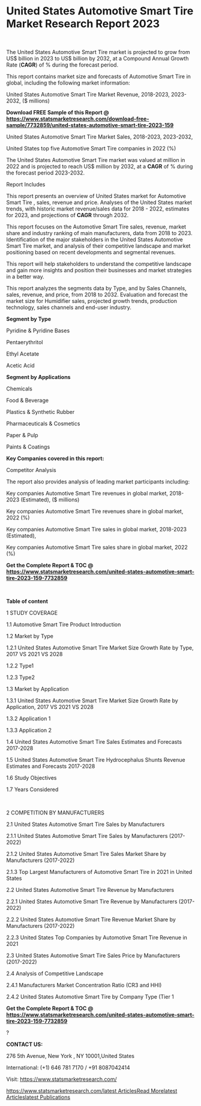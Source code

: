 <h1>United States Automotive Smart Tire Market Research Report 2023</h1><br/><p>The United States Automotive Smart Tire market is projected to grow from US$ billion in 2023 to US$ billion by 2032, at a Compound Annual Growth Rate (<strong>CAGR</strong>) of % during the forecast period.</p>
 
 
 
 <p>This report contains market size and forecasts of Automotive Smart Tire in global, including the following market information:</p>
 
 
 
 <p>United States Automotive Smart Tire Market Revenue, 2018-2023, 2023-2032, ($ millions)</p>
 
 
 
 <p><strong>Download FREE Sample of this Report @ <a href="https://www.statsmarketresearch.com/download-free-sample/7732859/united-states-automotive-smart-tire-2023-159">https://www.statsmarketresearch.com/download-free-sample/7732859/united-states-automotive-smart-tire-2023-159</a></strong></p>
 
 
 
 <p>United States Automotive Smart Tire Market Sales, 2018-2023, 2023-2032,</p>
 
 
 
 <p>United States top five Automotive Smart Tire companies in 2022 (%)</p>
 
 
 
 <p>The United States Automotive Smart Tire market was valued at million in 2022 and is projected to reach US$ million by 2032, at a <strong>CAGR</strong> of % during the forecast period 2023-2032.</p>
 
 
 
 <p>Report Includes</p>
 
 
 
 <p>This report presents an overview of United States market for Automotive Smart Tire , sales, revenue and price. Analyses of the United States market trends, with historic market revenue/sales data for 2018 - 2022, estimates for 2023, and projections of <strong>CAGR</strong> through 2032.</p>
 
 
 
 <p>This report focuses on the Automotive Smart Tire sales, revenue, market share and industry ranking of main manufacturers, data from 2018 to 2023. Identification of the major stakeholders in the United States Automotive Smart Tire market, and analysis of their competitive landscape and market positioning based on recent developments and segmental revenues.</p>
 
 
 
 <p>This report will help stakeholders to understand the competitive landscape and gain more insights and position their businesses and market strategies in a better way.</p>
 
 
 
 <p>This report analyzes the segments data by Type, and by Sales Channels, sales, revenue, and price, from 2018 to 2032. Evaluation and forecast the market size for Humidifier sales, projected growth trends, production technology, sales channels and end-user industry.</p>
 
 
 
 <p><strong>Segment by Type</strong></p>
 
 
 
 <p>Pyridine & Pyridine Bases</p>
 
 
 
 <p>Pentaerythritol</p>
 
 
 
 <p>Ethyl Acetate</p>
 
 
 
 <p>Acetic Acid</p>
 
 
 
 <p><strong>Segment <strong><strong>by Applications</strong></strong></strong></p>
 
 
 
 <p>Chemicals</p>
 
 
 
 <p>Food & Beverage</p>
 
 
 
 <p>Plastics & Synthetic Rubber</p>
 
 
 
 <p>Pharmaceuticals & Cosmetics</p>
 
 
 
 <p>Paper & Pulp</p>
 
 
 
 <p>Paints & Coatings</p>
 
 
 
 <p><strong>Key Companies covered in this report:</strong></p>
 
 
 
 <p>Competitor Analysis</p>
 
 
 
 <p>The report also provides analysis of leading market participants including:</p>
 
 
 
 <p>Key companies Automotive Smart Tire revenues in global market, 2018-2023 (Estimated), ($ millions)</p>
 
 
 
 <p>Key companies Automotive Smart Tire revenues share in global market, 2022 (%)</p>
 
 
 
 <p>Key companies Automotive Smart Tire sales in global market, 2018-2023 (Estimated),</p>
 
 
 
 <p>Key companies Automotive Smart Tire sales share in global market, 2022 (%)</p>
 
 
 
 <div><b>Get the Complete Report & TOC @ <a href="https://www.statsmarketresearch.com/united-states-automotive-smart-tire-2023-159-7732859">https://www.statsmarketresearch.com/united-states-automotive-smart-tire-2023-159-7732859</a></b></div>
 
 
 
 <p><br />
 
 <b>Table of content</b></p>
 
 
 
 <p>1 STUDY COVERAGE<br />
 
 1.1 Automotive Smart Tire Product Introduction<br />
 
 1.2 Market by Type<br />
 
 1.2.1 United States Automotive Smart Tire Market Size Growth Rate by Type, 2017 VS 2021 VS 2028<br />
 
 1.2.2 Type1<br />
 
 1.2.3 Type2<br />
 
 1.3 Market by Application<br />
 
 1.3.1 United States Automotive Smart Tire Market Size Growth Rate by Application, 2017 VS 2021 VS 2028<br />
 
 1.3.2 Application 1<br />
 
 1.3.3 Application 2<br />
 
 1.4 United States Automotive Smart Tire Sales Estimates and Forecasts 2017-2028<br />
 
 1.5 United States Automotive Smart Tire Hydrocephalus Shunts Revenue Estimates and Forecasts 2017-2028<br />
 
 1.6 Study Objectives<br />
 
 1.7 Years Considered<br />
 
 <br />
 
 2 COMPETITION BY MANUFACTURERS<br />
 
 2.1 United States Automotive Smart Tire Sales by Manufacturers<br />
 
 2.1.1 United States Automotive Smart Tire Sales by Manufacturers (2017-2022)<br />
 
 2.1.2 United States Automotive Smart Tire Sales Market Share by Manufacturers (2017-2022)<br />
 
 2.1.3 Top Largest Manufacturers of Automotive Smart Tire in 2021 in United States<br />
 
 2.2 United States Automotive Smart Tire Revenue by Manufacturers<br />
 
 2.2.1 United States Automotive Smart Tire Revenue by Manufacturers (2017-2022)<br />
 
 2.2.2 United States Automotive Smart Tire Revenue Market Share by Manufacturers (2017-2022)<br />
 
 2.2.3 United States Top Companies by Automotive Smart Tire Revenue in 2021<br />
 
 2.3 United States Automotive Smart Tire Sales Price by Manufacturers (2017-2022)<br />
 
 2.4 Analysis of Competitive Landscape<br />
 
 2.4.1 Manufacturers Market Concentration Ratio (CR3 and HHI)<br />
 
 2.4.2 United States Automotive Smart Tire by Company Type (Tier 1</p>
 
 
 
 <div><b>Get the Complete Report & TOC @ <a href="https://www.statsmarketresearch.com/united-states-automotive-smart-tire-2023-159-7732859">https://www.statsmarketresearch.com/united-states-automotive-smart-tire-2023-159-7732859</a></b></div>
 
 
 
 <p>? </p>
 
 
 
 <p><b>CONTACT US:</b><br />
 
 276 5th Avenue, New York , NY 10001,United States<br />
 
 International: (+1) 646 781 7170 / +91 8087042414<br />
 
 Visit: <a href="https://www.statsmarketresearch.com/">https://www.statsmarketresearch.com/</a><br />
 
 <a href="https://gyeongbokgung.com">https://www.statsmarketresearch.com/</a><a href="https://hallyeomaritime.com">latest Articles</a><a href="https://jingwansa.com">Read More</a><a href="https://nguoiviet.jp/">latest Articles</a><a href="https://www.intelmarketresearch.com/">latest Publications</a></p>